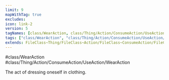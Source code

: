 ```yaml
---
limit: 9
mapWithTag: true
excludes:
icon: link-2
version: 5
tagNames: [class/WearAction, class/Thing/Action/ConsumeAction/UseAction/WearAction, schema-org/WearAction]
tags: ["class/WearAction", "class/Thing/Action/ConsumeAction/UseAction/WearAction"]
extends: FileClass~Thing/FileClass~Action/FileClass~ConsumeAction/FileClass~UseAction
---
```


#class/WearAction
#class/Thing/Action/ConsumeAction/UseAction/WearAction


The act of dressing oneself in clothing.

